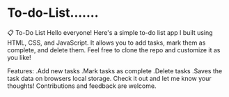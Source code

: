# To-do-List.......
📋 To-Do List
Hello everyone! Here's a simple to-do list app I built using HTML, CSS, and JavaScript. It allows you to add tasks, mark them as complete, and delete them. Feel free to clone the repo and customize it as you like!

Features:
.Add new tasks
.Mark tasks as complete
.Delete tasks
.Saves the task data on browsers local storage. 
Check it out and let me know your thoughts! Contributions and feedback are welcome.
